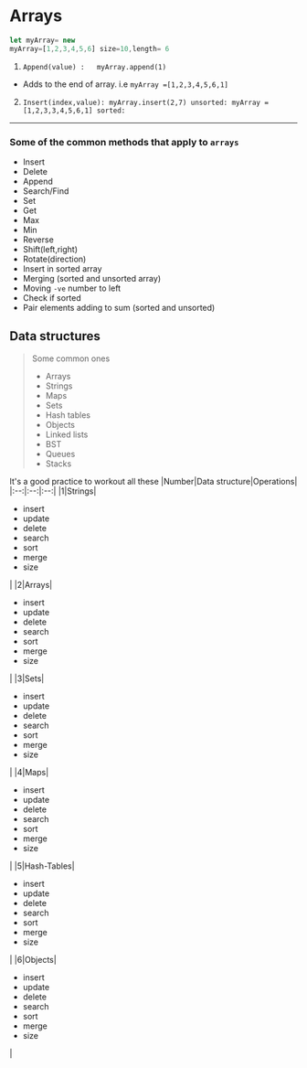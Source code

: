 # Arrays
```js
let myArray= new 
myArray=[1,2,3,4,5,6] size=10,length= 6
```
1. `Append(value) :   myArray.append(1)`
- Adds to the end of array.
i.e  `myArray =[1,2,3,4,5,6,1]`

2. `Insert(index,value): myArray.insert(2,7)
unsorted: myArray =[1,2,3,3,4,5,6,1]
sorted:`

---
### Some of the common methods that apply to `arrays`
- Insert
- Delete
- Append
- Search/Find
- Set
- Get
- Max
- Min
- Reverse
- Shift(left,right)
- Rotate(direction)
- Insert in sorted array
- Merging (sorted and unsorted array)
- Moving `-ve` number to left
- Check if sorted
- Pair elements adding to sum (sorted and unsorted)

## Data structures
> Some common ones
> - Arrays
> - Strings
> - Maps
> - Sets
> - Hash tables
> - Objects
> - Linked lists
> - BST
> - Queues
> - Stacks

It's a good practice to workout all these
|Number|Data structure|Operations|
|:--:|:--:|:--:|
|1|Strings|<ul> <li>insert</li> <li>update</li> <li>delete</li> <li>search</li> <li>sort</li> <li>merge</li> <li>size</li></ul>|
|2|Arrays|<ul> <li>insert</li> <li>update</li> <li>delete</li> <li>search</li> <li>sort</li> <li>merge</li> <li>size</li></ul>|
|3|Sets|<ul> <li>insert</li> <li>update</li> <li>delete</li> <li>search</li> <li>sort</li> <li>merge</li> <li>size</li></ul>|
|4|Maps|<ul> <li>insert</li> <li>update</li> <li>delete</li> <li>search</li> <li>sort</li> <li>merge</li> <li>size</li></ul>|
|5|Hash-Tables|<ul> <li>insert</li> <li>update</li> <li>delete</li> <li>search</li> <li>sort</li> <li>merge</li> <li>size</li></ul>|
|6|Objects|<ul> <li>insert</li> <li>update</li> <li>delete</li> <li>search</li> <li>sort</li> <li>merge</li> <li>size</li></ul>|
